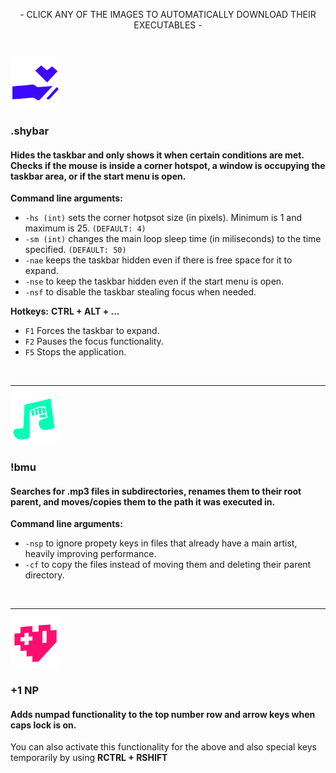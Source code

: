 <p align="center">
- CLICK ANY OF THE IMAGES TO AUTOMATICALLY DOWNLOAD THEIR EXECUTABLES -
</p>
&nbsp;
&nbsp;

<a href="https://github.com/mateo-ce/software-snacks/raw/master/.shybar/.shybar.exe"><img src="https://github.com/mateo-ce/software-snacks/blob/master/.shybar/icon.png?raw=true" width="80"></img></a>

### \.shybar

#### Hides the taskbar and only shows it when certain conditions are met\. Checks if the mouse is inside a corner hotspot\, a window is occupying the taskbar area\, or if the start menu is open\.

**Command line arguments:**
- `-hs (int)` sets the corner hotpsot size (in pixels). Minimum is 1 and maximum is 25. `(DEFAULT: 4)`
- `-sm (int)` changes the main loop sleep time (in miliseconds) to the time specified. `(DEFAULT: 50)`
- `-nae` keeps the taskbar hidden even if there is free space for it to expand.
- `-nse` to keep the taskbar hidden even if the start menu is open.
- `-nsf` to disable the taskbar stealing focus when needed.

**Hotkeys:**
**CTRL + ALT + ...** 
- `F1` Forces the taskbar to expand.
- `F2` Pauses the focus functionality.
- `F5` Stops the application.

&nbsp;


___
<a href="https://github.com/mateo-ce/software-snacks/raw/master/!bmu/!bmu.exe"><img src="https://github.com/mateo-ce/software-snacks/blob/master/!bmu/icon.png?raw=true" width="80"></img></a>

### !bmu

#### Searches for \.mp3 files in subdirectories\, renames them to their root parent\, and moves\/copies them to the path it was executed in\.

**Command line arguments:**
- `-nsp` to ignore propety keys in files that already have a main artist, heavily improving performance.
- `-cf` to copy the files instead of moving them and deleting their parent directory.


&nbsp;


___
<a href="https://github.com/mateo-ce/software-snacks/raw/master/%2B1%20NP/%2B1%20NP.exe"><img src="https://github.com/mateo-ce/software-snacks/blob/master/+1%20NP/icon.png?raw=true" width="80"></img></a>

### +1 NP

#### Adds numpad functionality to the top number row and arrow keys when caps lock is on.

You can also activate this functionality for the above and also special keys temporarily by using **RCTRL + RSHIFT** 
